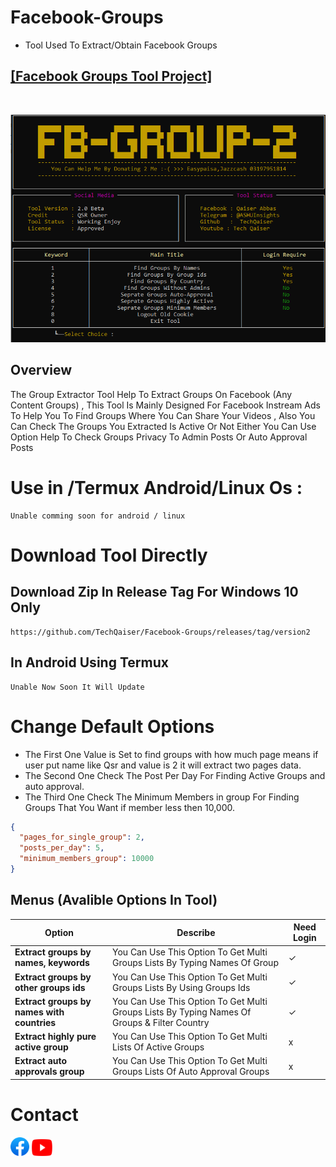 # Facebook-Groups
* Tool Used To Extract/Obtain Facebook Groups

## [[Facebook Groups Tool Project]](https://github.com/TechQaiser/Facebook-Groups)

<br>
<p align="center">
  <img src='https://github.com/TechQaiser/TechQaiser/blob/main/Facebook-Groups/Screenshot%202023-05-06%20155105.png?raw=true' width=800>
</p>

## Overview
The Group Extractor Tool Help To Extract Groups On Facebook (Any Content Groups) , This Tool Is Mainly Designed For Facebook Instream Ads To Help You To Find Groups Where You Can Share Your Videos , Also You Can Check The Groups You Extracted Is Active Or Not Either You Can Use Option Help To Check Groups Privacy To Admin Posts Or Auto Approval Posts  

# Use in /Termux Android/Linux Os : 
```
Unable comming soon for android / linux
```

# Download Tool Directly
## Download Zip In Release Tag For Windows 10 Only
``` 
https://github.com/TechQaiser/Facebook-Groups/releases/tag/version2
```
## In Android Using Termux
``` 
Unable Now Soon It Will Update
```
# Change Default Options 
* The First One Value is Set to find groups with how much page means if user put name like Qsr and value is 2 it will extract two pages data.
* The Second One Check The Post Per Day For Finding Active Groups and auto approval.
* The Third One Check The Minimum Members in group For Finding Groups That You Want if member less then 10,000.
```json
{
  "pages_for_single_group": 2,
  "posts_per_day": 5,
  "minimum_members_group": 10000
}
```
## Menus (Avalible Options In Tool)
| Option | Describe | Need Login |
| -- | -- | -- |
| **Extract groups by names, keywords** | You Can Use This Option To Get Multi Groups Lists By Typing Names Of Group | ✓ |
| **Extract groups by other groups ids** | You Can Use This Option To Get Multi Groups Lists By Using Groups Ids | ✓ |
| **Extract groups by names with countries** | You Can Use This Option To Get Multi Groups Lists By Typing Names Of Groups & Filter Country | ✓ |
| **Extract highly pure active group** | You Can Use This Option To Get Multi Lists Of Active Groups | x |
| **Extract auto approvals group** | You Can Use This Option To Get Multi Groups Lists Of Auto Approval Groups | x |

# Contact
<a href="https://www.facebook.com/meherdil.khan"><img src="https://raw.githubusercontent.com/walkxcode/dashboard-icons/main/svg/facebook.svg" width="30px" height="30px"></a>
<a href="https://www.youtube.com/channel/UCOaenAmj6A-bPrzT3ynDEbw"><img src="https://raw.githubusercontent.com/walkxcode/dashboard-icons/main/svg/youtube.svg" width="33px" height="27px"></a>
